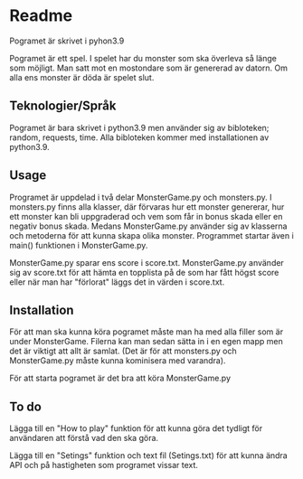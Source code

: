 # Readme

Pogramet är skrivet i pyhon3.9

Pogramet är ett spel. I spelet har du monster som ska överleva så länge som möjligt.
Man satt mot en mostondare som är genererad av datorn. Om alla ens monster är döda är spelet slut.

## Teknologier/Språk

Pogramet är bara skrivet i python3.9 men använder sig av bibloteken; random, requests, time.
Alla bibloteken kommer med installationen av python3.9.

## Usage

Programet är uppdelad i två delar MonsterGame.py och monsters.py. I monsters.py finns alla klasser,
där förvaras hur ett monster genererar, hur ett monster kan bli uppgraderad och vem som får in bonus 
skada eller en negativ bonus skada. Medans MonsterGame.py använder sig av klasserna och metoderna
för att kunna skapa olika monster. Programmet startar även i main() funktionen i MonsterGame.py.

MonsterGame.py sparar ens score i score.txt. MonsterGame.py använder sig av score.txt för att hämta
en topplista på de som har fått högst score eller när man har "förlorat" läggs det in värden i score.txt.

## Installation

För att man ska kunna köra pogramet måste man ha med alla filler som är under MonsterGame. Filerna kan
man sedan sätta in i en egen mapp men det är viktigt att allt är samlat. (Det är för att monsters.py och
MonsterGame.py måste kunna kominisera med varandra).

För att starta pogramet är det bra att köra MonsterGame.py

## To do

Lägga till en "How to play" funktion för att kunna göra det tydligt för användaren att förstå vad den ska göra.

Lägga till en "Setings" funktion och text fil (Setings.txt) för att kunna ändra API och på hastigheten som
programet vissar text.


